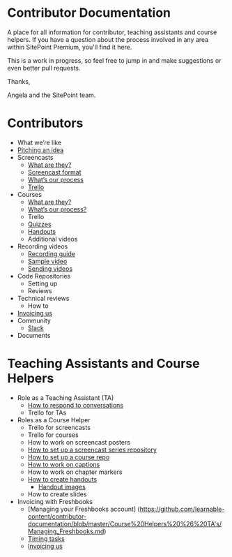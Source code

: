 # Contributor Documentation
A place for all information for contributor, teaching assistants and course helpers. If you have a question about the process involved in any area within SitePoint Premium, you'll find it here.

This is a work in progress, so feel free to jump in and make suggestions or even better pull requests. 

Thanks,

Angela and the SitePoint team.

# Contributors
- What we’re like
- [Pitching an idea](https://github.com/learnable-content/contributor-documentation/blob/master/Contributors/Pitch.md)
- Screencasts
   - [What are they?](https://github.com/learnable-content/contributor-documentation/blob/master/Contributors/Screencasts.md)
   - [Screencast format](https://github.com/learnable-content/contributor-documentation/blob/master/Contributors/Format.md)
   - [What’s our process](https://github.com/learnable-content/contributor-documentation/blob/master/Contributors/Process.md)
   - [Trello](https://github.com/learnable-content/contributor-documentation/blob/master/Contributors/ScreencastTrello.md)
- Courses
   - [What are they?](https://github.com/learnable-content/contributor-documentation/blob/master/Contributors/Courses.md)
   - [What’s our process?](https://github.com/learnable-content/contributor-documentation/blob/master/Contributors/CourseProcess.md)
   - Trello
   - [Quizzes](https://github.com/learnable-content/contributor-documentation/blob/master/Contributors/Quizzes.md)
   - [Handouts](https://github.com/learnable-content/contributor-documentation/blob/master/Contributors/Handouts.md)
   - Additional videos
- Recording videos
   - [Recording guide](https://github.com/learnable-content/contributor-documentation/blob/master/Contributors/Recording.md)
   - [Sample video](https://github.com/learnable-content/contributor-documentation/blob/master/Contributors/Sample.md)
   - [Sending videos](https://github.com/learnable-content/contributor-documentation/blob/master/Contributors/SendingVideos.md)
- Code Repositories
   - Setting up
   - Reviews
- Technical reviews
   - How to 
- [Invoicing us](https://github.com/learnable-content/contributor-documentation/blob/master/Contributors/Invoicing.md)
- Community
  - [Slack](https://github.com/learnable-content/contributor-documentation/blob/master/Contributors/Slack.md)
- Documents

# Teaching Assistants and Course Helpers
- Role as a Teaching Assistant (TA)
    - [How to respond to conversations](https://github.com/learnable-content/contributor-documentation/blob/master/Course%20Helpers%20%26%20TA's/Conversations.md)
    - Trello for TAs
- Roles as a Course Helper
   - Trello for screencasts
   - Trello for courses 
   - How to work on screencast posters
   - [How to set up a screencast series repository](https://github.com/learnable-content/contributor-documentation/blob/master/Course%20Helpers%20%26%20TA's/Repositories.md)
   - [How to set up a course repo](https://github.com/learnable-content/contributor-documentation/blob/master/Course%20Helpers%20%26%20TA's/Course-Repositories.md)
   - [How to work on captions](https://github.com/learnable-content/contributor-documentation/blob/master/Course%20Helpers%20%26%20TA's/Captions.md)
   - How to work on chapter markers
   - [How to create handouts](https://github.com/learnable-content/contributor-documentation/blob/master/Course%20Helpers%20%26%20TA's/Handouts.md)
      - [Handout images](https://github.com/learnable-content/contributor-documentation/blob/master/Course%20Helpers%20%26%20TA's/Hanout-images.md) 
   - How to create slides
- Invoicing with Freshbooks
   - [Managing your Freshbooks account] (https://github.com/learnable-content/contributor-documentation/blob/master/Course%20Helpers%20%26%20TA's/Managing_Freshbooks.md)
   - [Timing tasks](https://github.com/learnable-content/contributor-documentation/blob/master/Course%20Helpers%20%26%20TA's/Timingtasks.md)
   - [Invoicing us](https://github.com/learnable-content/contributor-documentation/blob/master/Course%20Helpers%20%26%20TA's/Invoicing-Us.md)

